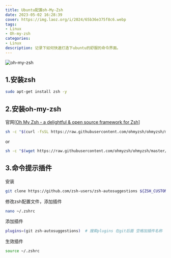 ```yaml
---
title: Ubuntu配置oh-My-Zsh
date: 2023-05-02 16:28:39
cover: https://img.laoz.org/i/2024/65b36e375f8c6.webp
tags: 
- Linux
- Oh-my-zsh
categories: 
- Linux
description: 记录下如何快速打造下ubuntu的舒服的命令界面。
---
```

![oh-my-zsh](https://img.laoz.org/i/2024/65b36e375f8c6.webp)

## 1.安装zsh

```bash
sudo apt-get install zsh -y
```

## 2.安装oh-my-zsh

官网[[Oh My Zsh - a delightful & open source framework for Zsh](https://ohmyz.sh/)]

```bash
sh -c "$(curl -fsSL https://raw.githubusercontent.com/ohmyzsh/ohmyzsh/master/tools/install.sh)"
```

or

```bash
sh -c "$(wget https://raw.githubusercontent.com/ohmyzsh/ohmyzsh/master/tools/install.sh -O -)"
```

## 3.命令提示插件

安装

```bash
git clone https://github.com/zsh-users/zsh-autosuggestions ${ZSH_CUSTOM:-~/.oh-my-zsh/custom}/plugins/zsh-autosuggestions
```

修改zsh配置文件，添加插件

```bash
nano ~/.zshrc
```

添加插件

```bash
plugins=(git zsh-autosuggestions)  # 搜索plugins 在git后面 空格加插件名称
```

生效插件

```bash
source ~/.zshrc
```
